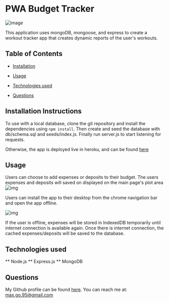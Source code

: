 # PWA Budget Tracker

![image](https://user-images.githubusercontent.com/47426171/125886715-63d8a911-248c-452c-874e-32b100364aba.png)



This application uses mongoDB, mongoose, and express to create a workout tracker app that creates dynamic reports of the user's workouts.

## Table of Contents

* [Installation](#installation)

* [Usage](#usage)

* [Technologies used](#Technologies)

* [Questions](#questions)



## Installation Instructions <a name="installation"></a>
To use with a local database, clone the git repository and install the dependencies using ```npm install```. Then create and seed the database with  db/schema.sql and seeds/index.js. Finally run server.js to start listening for requests.

Otherwise, the app is deployed live in heroku, and can be found [here](https://smg061-budget-tracker.herokuapp.com/)

## Usage <a name="usage"></a>

Users can choose to add expenses or deposits to their budget. The users expenses and deposits will saved on displayed on the main page's plot area
![img](https://user-images.githubusercontent.com/47426171/125994754-f6773da8-7d9c-4e4c-9b51-d984f6ef7123.png)


Users can install the app to their desktop from the chrome navigation bar and open the app offline.


![img](https://user-images.githubusercontent.com/47426171/125995013-2fa0261e-7b80-4407-bd8f-1c4985d35572.jpg)


If the user is offline, expenses will be stored in IndexedDB temporarily until internet connection is available again. Once there is internet connection, the cached expenses/deposits will be saved to the database.



## Technologies used <a name="technologies"></a>
  ** Node.js
  ** Express.js
  ** MongoDB
  
  


## Questions <a name="questions"></a>
My Github profile can be found [here](https://github.com/smg061). 
You can reach me at: max.go.95@gmail.com




